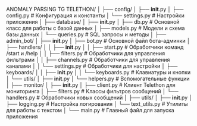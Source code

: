ANOMALY PARSING TG TELETHON/
│
├── config/
│   ├── __init__.py
│   ├── config.py          # Конфигурация и константы
│   └── settings.py        # Настройки приложения
│
├── database/
│   ├── __init__.py
│   ├── db.py              # Основной класс для работы с базой данных
│   ├── models.py          # Модели и схема базы данных
│   └── queries.py         # SQL запросы и методы
│
├── admin_bot/
│   ├── __init__.py
│   ├── bot.py             # Основной файл бота-админки
│   ├── handlers/
│   │   ├── __init__.py
│   │   ├── start.py       # Обработчики команд /start и /help
│   │   ├── filters.py     # Обработчики для управления фильтрами
│   │   ├── channels.py    # Обработчики для управления каналами
│   │   └── settings.py    # Обработчики для настройки
│   ├── keyboards/
│   │   ├── __init__.py
│   │   └── keyboards.py   # Клавиатуры и кнопки
│   └── utils/
│       ├── __init__.py
│       └── helpers.py     # Вспомогательные функции
│
├── monitor/
│   ├── __init__.py
│   ├── client.py          # Клиент Telethon для мониторинга
│   ├── filters.py         # Классы фильтров сообщений
│   └── handlers.py        # Обработчики новых сообщений
│
├── utils/
│   ├── __init__.py
│   ├── logging.py         # Настройка логирования
│   └── text_utils.py      # Утилиты для работы с текстом
│
└── main.py                # Главный файл для запуска приложения
